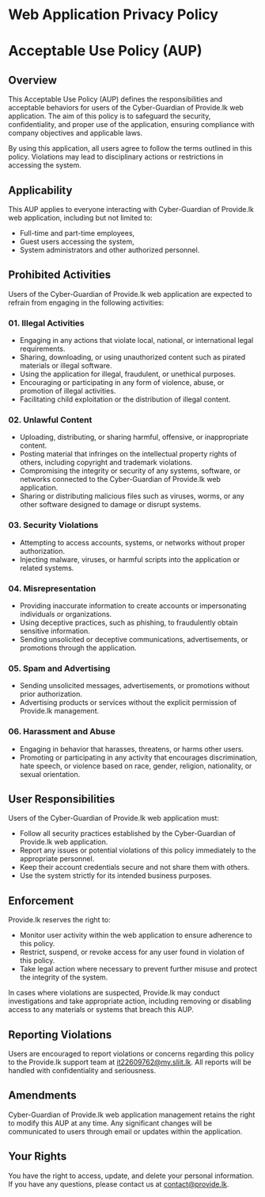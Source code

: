 # Web Application Privacy Policy

# Acceptable Use Policy (AUP)

## Overview

This Acceptable Use Policy (AUP) defines the responsibilities and acceptable behaviors for users of the Cyber-Guardian of Provide.lk web application. The aim of this policy is to safeguard the security, confidentiality, and proper use of the application, ensuring compliance with company objectives and applicable laws.

By using this application, all users agree to follow the terms outlined in this policy. Violations may lead to disciplinary actions or restrictions in accessing the system.

## Applicability

This AUP applies to everyone interacting with Cyber-Guardian of Provide.lk web application, including but not limited to:

- Full-time and part-time employees,
- Guest users accessing the system,
- System administrators and other authorized personnel.

## Prohibited Activities

Users of the Cyber-Guardian of Provide.lk web application are expected to refrain from engaging in the following activities:

### 01. Illegal Activities

- Engaging in any actions that violate local, national, or international legal requirements.
- Sharing, downloading, or using unauthorized content such as pirated materials or illegal software.
- Using the application for illegal, fraudulent, or unethical purposes.
- Encouraging or participating in any form of violence, abuse, or promotion of illegal activities.
- Facilitating child exploitation or the distribution of illegal content.

### 02. Unlawful Content

- Uploading, distributing, or sharing harmful, offensive, or inappropriate content.
- Posting material that infringes on the intellectual property rights of others, including copyright and trademark violations.
- Compromising the integrity or security of any systems, software, or networks connected to the Cyber-Guardian of Provide.lk web application.
- Sharing or distributing malicious files such as viruses, worms, or any other software designed to damage or disrupt systems.

### 03. Security Violations

- Attempting to access accounts, systems, or networks without proper authorization.
- Injecting malware, viruses, or harmful scripts into the application or related systems.

### 04. Misrepresentation

- Providing inaccurate information to create accounts or impersonating individuals or organizations.
- Using deceptive practices, such as phishing, to fraudulently obtain sensitive information.
- Sending unsolicited or deceptive communications, advertisements, or promotions through the application.

### 05. Spam and Advertising

- Sending unsolicited messages, advertisements, or promotions without prior authorization.
- Advertising products or services without the explicit permission of Provide.lk management.

### 06. Harassment and Abuse

- Engaging in behavior that harasses, threatens, or harms other users.
- Promoting or participating in any activity that encourages discrimination, hate speech, or violence based on race, gender, religion, nationality, or sexual orientation.

## User Responsibilities

Users of the Cyber-Guardian of Provide.lk web application must:

- Follow all security practices established by the Cyber-Guardian of Provide.lk web application.
- Report any issues or potential violations of this policy immediately to the appropriate personnel.
- Keep their account credentials secure and not share them with others.
- Use the system strictly for its intended business purposes.

## Enforcement

Provide.lk reserves the right to:

- Monitor user activity within the web application to ensure adherence to this policy.
- Restrict, suspend, or revoke access for any user found in violation of this policy.
- Take legal action where necessary to prevent further misuse and protect the integrity of the system.

In cases where violations are suspected, Provide.lk may conduct investigations and take appropriate action, including removing or disabling access to any materials or systems that breach this AUP.

## Reporting Violations

Users are encouraged to report violations or concerns regarding this policy to the Provide.lk support team at [it22609762@my.sliit.lk](mailto:it22609762@my.sliit.lk). All reports will be handled with confidentiality and seriousness.

## Amendments

Cyber-Guardian of Provide.lk web application management retains the right to modify this AUP at any time. Any significant changes will be communicated to users through email or updates within the application.

## Your Rights

You have the right to access, update, and delete your personal information. If you have any questions, please contact us at contact@provide.lk.

